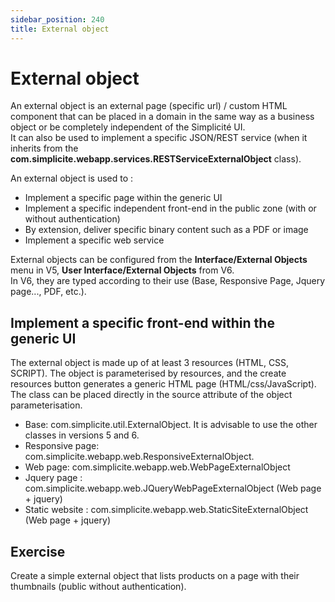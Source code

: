 ```yaml
---
sidebar_position: 240
title: External object
---
```


# External object

An external object is an external page (specific url) / custom HTML component that can be placed in a domain in the same way as a business object or be completely independent of the Simplicité UI.  
It can also be used to implement a specific JSON/REST service (when it inherits from the **com.simplicite.webapp.services.RESTServiceExternalObject** class).  

An external object is used to :  
- Implement a specific page within the generic UI  
- Implement a specific independent front-end in the public zone (with or without authentication)  
- By extension, deliver specific binary content such as a PDF or image  
- Implement a specific web service  

External objects can be configured from the **Interface/External Objects** menu in V5, **User Interface/External Objects** from V6.  
In V6, they are typed according to their use (Base, Responsive Page, Jquery page..., PDF, etc.).  

## Implement a specific front-end within the generic UI  

The external object is made up of at least 3 resources (HTML, CSS, SCRIPT). The object is parameterised by resources, and the create resources button generates a generic HTML page (HTML/css/JavaScript).  
The class can be placed directly in the source attribute of the object parameterisation.  

- Base: com.simplicite.util.ExternalObject. It is advisable to use the other classes in versions 5 and 6.  
- Responsive page: com.simplicite.webapp.web.ResponsiveExternalObject.  
- Web page: com.simplicite.webapp.web.WebPageExternalObject  
- Jquery page : com.simplicite.webapp.web.JQueryWebPageExternalObject (Web page + jquery)  
- Static website : com.simplicite.webapp.web.StaticSiteExternalObject (Web page + jquery)  


## Exercise
Create a simple external object that lists products on a page with their thumbnails (public without authentication).
